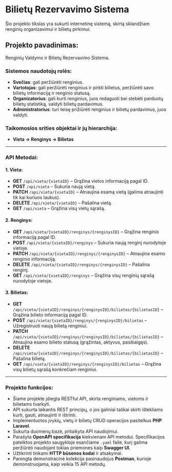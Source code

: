 # Bilietų Rezervavimo Sistema

Šio projekto tikslas yra sukurti internetinę sistemą, skirtą sklandžiam renginių organizavimui ir bilietų pirkimui.

## Projekto pavadinimas:
Renginių Valdymo ir Bilietų Rezervavimo Sistema.

### Sistemos naudotojų rolės:
- **Svečias**: gali peržiūrėti renginius.
- **Vartotojas**: gali peržiūrėti renginius ir pirkti bilietus, peržiūrėti savo bilietų informaciją ir renginio statusą.
- **Organizatorius**: gali kurti renginius, juos redaguoti bei stebėti parduotų bilietų statistiką, valdyti bilietų pardavimus.
- **Administratorius**: turi teisę prižiūrėti renginius ir bilietų pardavimus, juos valdyti.

### Taikomosios srities objektai ir jų hierarchija:
- **Vieta → Renginys → Bilietas**

---

### API Metodai:

#### 1. Vieta:
- **GET** `/api/vieta/{vietaID}` – Grąžina vietos informaciją pagal ID.
- **POST** `/api/vieta` – Sukuria naują vietą.
- **PATCH** `/api/vieta/{vietaID}` – Atnaujina esamą vietą (galima atnaujinti tik kai kuriuos laukus).
- **DELETE** `/api/vieta/{vietaID}` – Pašalina vietą.
- **GET** `/api/vieta` – Grąžina visų vietų sąrašą.

#### 2. Renginys:
- **GET** `/api/vieta/{vietaID}/renginys/{renginysID}` – Grąžina renginio informaciją pagal ID.
- **POST** `/api/vieta/{vietaID}/renginys` – Sukuria naują renginį nurodytoje vietoje.
- **PATCH** `/api/vieta/{vietaID}/renginys/{renginysID}` – Atnaujina esamo renginio informaciją.
- **DELETE** `/api/vieta/{vietaID}/renginys/{renginysID}` – Pašalina renginį.
- **GET** `/api/vieta/{vietaID}/renginys` – Grąžina visų renginių sąrašą nurodytoje vietoje.

#### 3. Bilietas:
- **GET** `/api/vieta/{vietaID}/renginys/{renginysID}/bilietas/{bilietasID}` – Grąžina bilieto informaciją pagal ID.
- **POST** `/api/vieta/{vietaID}/renginys/{renginysID}/bilietas` – Užregistruoti naują bilietą renginiui.
- **PATCH** `/api/vieta/{vietaID}/renginys/{renginysID}/bilietas/{bilietasID}` – Atnaujina esamo bilieto statusą (grąžintas, aktyvus, pasibaigęs).
- **DELETE** `/api/vieta/{vietaID}/renginys/{renginysID}/bilietas/{bilietasID}` – Pašalina bilietą.
- **GET** `/api/vieta/{vietaID}/renginys/{renginysID}/bilietas` – Grąžina visų bilietų sąrašą konkrečiam renginiui.

---

### Projekto funkcijos:
- Šiame projekte įdiegta RESTful API, skirta renginiams, vietoms ir bilietams tvarkyti.
- API sukurta laikantis REST principų, o jos galiniai taškai skirti ištekliams kurti, gauti, atnaujinti ir ištrinti.
- Implementuotos įvykių, vietų ir bilietų CRUD operacijos pasitelkus **PHP Laravel**.
- Sukurta duomenų bazė, pritaikyta API naudojimui.
- Parašyta **OpenAPI specifikacija** kiekvienam API metodui. Specifikacijos pateiktos projekto saugykloje esančiame `.yaml` faile, kurį galima peržiūrėti naudojant tokias priemones kaip **Swagger UI**.
- Užtikrinti tinkami **HTTP būsenos kodai** ir atsakymai.
- Parengta demonstracinė kolekcija pasinaudojus **Postman**, kurioje demonstruojama, kaip veikia 15 API metodų.